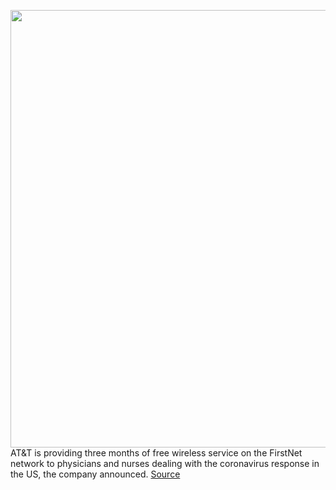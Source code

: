 <img src='https://cdn.vox-cdn.com/thumbor/QJpbL5xajWH1WJVrHglnQAPvfSE=/0x0:2040x1360/1200x800/filters:focal(857x517:1183x843)/cdn.vox-cdn.com/uploads/chorus_image/image/66644899/acastro_180322_1777_0001.0.jpg' width='700px' /><br/>
AT&T is providing three months of free wireless service on the FirstNet network to physicians and nurses dealing with the coronavirus response in the US, the company announced.
<a href='https://www.theverge.com/2020/4/13/21218900/at-t-firstnet-free-nurses-physicians-coronavirus'> Source <a/>